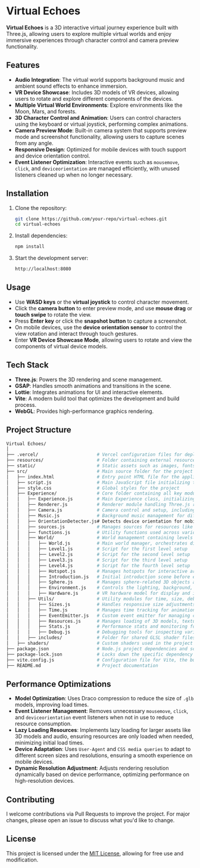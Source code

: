 # Virtual Echoes

**Virtual Echoes** is a 3D interactive virtual journey experience built with Three.js, allowing users to explore multiple virtual worlds and enjoy immersive experiences through character control and camera preview functionality.

## Features

- **Audio Integration**: The virtual world supports background music and ambient sound effects to enhance immersion.
- **VR Device Showcase**: Includes 3D models of VR devices, allowing users to rotate and explore different components of the devices.
- **Multiple Virtual World Environments**: Explore environments like the Moon, Mars, and forests.
- **3D Character Control and Animation**: Users can control characters using the keyboard or virtual joystick, performing complex animations.
- **Camera Preview Mode**: Built-in camera system that supports preview mode and screenshot functionality, allowing users to capture scenes from any angle.
- **Responsive Design**: Optimized for mobile devices with touch support and device orientation control.
- **Event Listener Optimization**: Interactive events such as `mousemove`, `click`, and `deviceorientation` are managed efficiently, with unused listeners cleaned up when no longer necessary.


## Installation

1. Clone the repository:
   ```bash
   git clone https://github.com/your-repo/virtual-echoes.git
   cd virtual-echoes
   ```
   
2. Install dependencies:
   ```bash
   npm install
   ```
   
3. Start the development server:
   ```bash
   http://localhost:8080
   ```
   

## Usage

- Use **WASD keys** or the **virtual joystick** to control character movement.
- Click the **camera button** to enter preview mode, and use **mouse drag** or **touch swipe** to rotate the view.
- Press **Enter key** or click the **snapshot button** to capture a screenshot.
- On mobile devices, use the **device orientation sensor** to control the view rotation and interact through touch gestures.
- Enter **VR Device Showcase Mode**, allowing users to rotate and view the components of virtual device models.

## Tech Stack

- **Three.js**: Powers the 3D rendering and scene management.
- **GSAP**: Handles smooth animations and transitions in the scene.
- **Lottie**: Integrates animations for UI and interactive elements.
- **Vite**: A modern build tool that optimizes the development and build process.
- **WebGL**: Provides high-performance graphics rendering.

## Project Structure

```bash
Virtual Echoes/
│
├── .vercel/                      # Vercel configuration files for deployment
├── resources/                    # Folder containing external resources like models, textures, and audio files
├── static/                       # Static assets such as images, fonts, etc.
├── src/                          # Main source folder for the project
│   ├── index.html                # Entry point HTML file for the application
│   ├── script.js                 # Main JavaScript file initializing the project
│   ├── style.css                 # Global styles for the project
│   ├── Experience/               # Core folder containing all key modules
│   │   ├── Experience.js         # Main Experience class, initializing all components
│   │   ├── Renderer.js           # Renderer module handling Three.js rendering
│   │   ├── Camera.js             # Camera control and setup, including interaction handling
│   │   ├── Music.js              # Background music management for different scenes
│   │   ├── OrientationDetecter.js# Detects device orientation for mobile interactivity
│   │   ├── sources.js            # Manages sources for resources like models, textures, and sounds
│   │   ├── functions.js          # Utility functions used across various modules
│   │   ├── World/                # World management containing levels and environmental elements
│   │   │   ├── World.js          # Main world manager, orchestrates different levels and interactions
│   │   │   ├── Level1.js         # Script for the first level setup
│   │   │   ├── Level2.js         # Script for the second level setup
│   │   │   ├── Level3.js         # Script for the third level setup
│   │   │   ├── Level4.js         # Script for the fourth level setup
│   │   │   ├── Hotspot.js        # Manages hotspots for interactive areas in the scenes
│   │   │   ├── Introduction.js   # Initial introduction scene before entering main levels
│   │   │   ├── Sphere.js         # Manages sphere-related 3D objects and interactions
│   │   │   ├── Environment.js    # Controls the lighting, background, and environmental elements of scenes
│   │   │   ├── Hardware.js       # VR hardware model for display and interaction in VR Device Showcase mode
│   │   ├── Utils/                # Utility modules for time, size, debugging, etc.
│   │   │   ├── Sizes.js          # Handles responsive size adjustments based on screen size
│   │   │   ├── Time.js           # Manages time tracking for animations and updates
│   │   │   ├── EventEmitter.js   # Custom event emitter for managing custom events
│   │   │   ├── Resources.js      # Manages loading of 3D models, textures, and other resources
│   │   │   ├── Stats.js          # Performance stats and monitoring for development
│   │   │   ├── Debug.js          # Debugging tools for inspecting variables and performance
│   │   ├── includes/             # Folder for shared GLSL shader files
│   ├── shaders/                  # Custom shaders used in the project
├── package.json                  # Node.js project dependencies and script definitions
├── package-lock.json             # Locks down the specific dependency versions
├── vite.config.js                # Configuration file for Vite, the build tool
├── README.md                     # Project documentation
```

## Performance Optimizations

- **Model Optimization**: Uses Draco compression to reduce the size of `.glb` models, improving load times.
- **Event Listener Management**: Removes unnecessary `mousemove`, `click`, and `deviceorientation` event listeners when not in use to reduce resource consumption.
- **Lazy Loading Resources**: Implements lazy loading for larger assets like 3D models and audio, ensuring resources are only loaded when needed, minimizing initial load times.
- **Device Adaptation**: Uses `User-Agent` and `CSS media queries` to adapt to different screen sizes and resolutions, ensuring a smooth experience on mobile devices.
- **Dynamic Resolution Adjustment**: Adjusts rendering resolution dynamically based on device performance, optimizing performance on high-resolution devices.

## Contributing

I welcome contributions via Pull Requests to improve the project. For major changes, please open an issue to discuss what you'd like to change.

## License

This project is licensed under the [MIT License](https://choosealicense.com/licenses/mit/), allowing for free use and modification.
